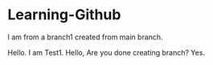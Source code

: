 # Learning-Github

I am from a branch1 created from main branch.

Hello. I am Test1.
Hello, Are you done creating branch? Yes.
